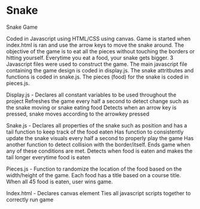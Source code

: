 # Snake
Snake Game

Coded in Javascript using HTML/CSS using canvas. Game is started when index.html is ran and use the arrow keys to move the snake around. The objective of the game is to eat all the pieces without touching the borders or hitting yourself. Everytime you eat a food, your snake gets bigger. 3 Javascript files were used to construct the game. The main javascript file containing the game design is coded in display.js. The snake attritbutes and functions is coded in snake.js. The pieces (food) for the snake is coded in pieces.js. 

Display.js - 
  Declares all constant variables to be used throughout the project
  Refreshes the game every half a second to detect change such as the snake moving or snake eating food
  Detects when an arrow key is pressed, snake moves according to the arrowkey pressed
  
Snake.js - 
  Declares all properties of the snake such as position and has a tail function to keep track of the food eaten
  Has function to consistently update the snake visuals every half a second to properly play the game
  Has another function to detect collision with the border/itself. Ends game when any of these conditions are met.
  Detects when food is eaten and makes the tail longer everytime food is eaten

Pieces.js - 
  Function to randomize the location of the food based on the width/height of the game.
  Each food has a title based on a course title. When all 45 food is eaten, user wins game.

Index.html - 
  Declares canvas element
  Ties all javascript scripts together to correctly run game
  
